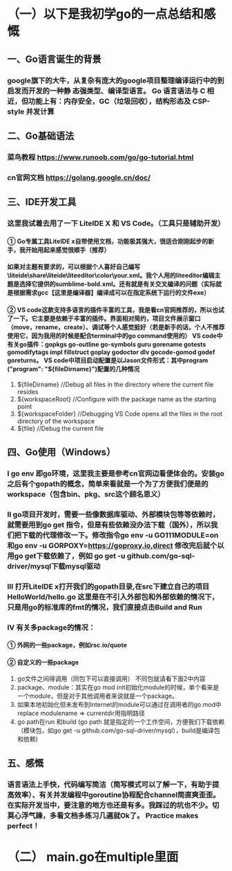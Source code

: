 # （一）以下是我初学go的一点总结和感慨
## 一、Go语言诞生的背景
### google旗下的大牛，从复杂有庞大的google项目整理编译运行中的到启发而开发的一种静 态强类型、编译型语言。 Go 语言语法与 C 相近，但功能上有：内存安全，GC（垃圾回收），结构形态及 CSP-style 并发计算
## 二、Go基础语法
### 菜鸟教程 https://www.runoob.com/go/go-tutorial.html
###  cn官网文档 https://golang.google.cn/doc/
## 三、IDE开发工具
### 这里我试着去用了一下 LiteIDE X  和 VS Code。（工具只是辅助开发）
#### ① Go专属工具LiteIDE x自带使用文档，功能极其强大，很适合刚刚起步的新手，我开始用起来感觉很顺手（推荐）
#### 如果对主题有要求的，可以根据个人喜好自己编写\liteide\share\liteide\liteeditor\color\your.xml。我个人用的liteeditor编辑主题是选择它提供的sumblime-bold.xml。还有就是有关交叉编译的问题（实际就是根据需求gcc【这里是编译器】编译成可以在指定系统下运行的文件exe）
#### ② VS code这款支持多语言的插件丰富的工具，我是看cn官网推荐的，所以也试了一下。它主要是依赖于丰富的插件。界面相对简约，项目文件展示窗口（move，rename，create）、调试等个人感觉挺好（若是新手的话，个人不推荐使用它，因为我用的时候是配合terminal中的go command使用的）  VS code中有关go插件：gopkgs  go-outline  go-symbols  guru  gorename  gotests  gomodifytags  impl  fillstruct  goplay  godoctor  dlv  gocode-gomod  godef  goreturns。 VS code中项目启动配置是以Jason文件形式：其中program ("program": "${fileDirname}")配置的几种情况
1. ${fileDirname} //Debug all files in the directory where the current file resides
2. ${workspaceRoot} //Configure with the package name as the starting point
3. ${workspaceFolder} //Debugging VS Code opens all the files in the root directory of the workspace
4. ${file} //Debug the current file

## 四、Go使用（Windows）
### I go env 即go环境，这里我主要是参考cn官网边看便体会的。安装go之后有个gopath的概念，简单来看就是一个为了方便我们便是的workspace（包含bin、pkg、src这个顾名思义）
### Ⅱ go项目开发时，需要一些像数据库驱动、外部模块包等等依赖时，就需要用到go get 指令，但是有些依赖没办法下载（国外），所以我们把下载的代理修改一下。修改指令go env -u  GO111MODULE=on和go env -u GORPOXY=https://goproxy.io,direct  修改完后就个以用go get下载依赖了，例如 go get -u github.com/go-sql-driver/mysql下载mysql驱动
### Ⅲ 打开LiteIDE x打开我们的gopath目录,在src下建立自己的项目HelloWorld/hello.go  这里是在不引入外部包和外部依赖的情况下，只是用go的标准库的fmt的情况，我们直接点击Build and Run
### Ⅳ 有关多package的情况：
#### ① 外网的一些package，例如rsc.io/quote
#### ② 自定义的一些package 
1. go文件之间得调用（同包下可以直接调用） 不同包就请看下面2中内容
2. package、module：其实在go mod init初始化module的时候，单个看来是一个module，但是对于其他调用者来说就是一个package。
3. 如果本地初始化但未发布到Internet的module可以通过在调用者的go.mod中replace  modulename => currentdir用指明路径
4. go path在run 和build (go path 就是指定的一个工作空间，方便我们下载依赖（模块包，如go get -u github.com/go-sql-driver/mysql），build是编译包和依赖)

## 五、感慨
### 语言语法上手快，代码编写简洁（简写模式可以了解一下，有助于提高效率）、有关并发编程中goroutine协程配合channel简直爽歪歪。在实际开发当中，要注意的地方也还是有多。我踩过的坑也不少。切莫心浮气躁，多看文档多练习几遍就Ok了。  Practice makes perfect！


# （二） main.go在multiple里面
